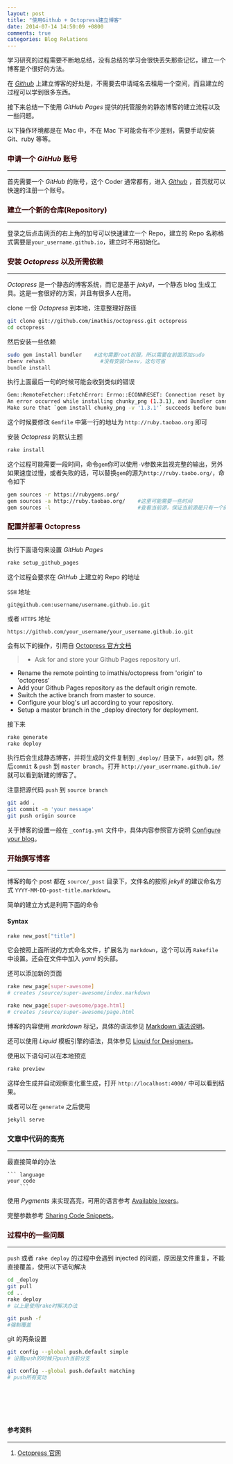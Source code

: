 ```yaml
---
layout: post
title: "使用Github + Octopress建立博客"
date: 2014-07-14 14:50:09 +0800
comments: true
categories: Blog Relations
---
```


学习研究的过程需要不断地总结，没有总结的学习会很快丢失那些记忆，建立一个博客是个很好的方法。

在 _[Github](http://github.com/)_ 上建立博客的好处是，不需要去申请域名去租用一个空间，而且建立的过程可以学到很多东西。

接下来总结一下使用 _GitHub Pages_ 提供的托管服务的静态博客的建立流程以及一些问题。

以下操作环境都是在 Mac 中，不在 Mac 下可能会有不少差别，需要手动安装 Git、ruby 等等。

<!-- more -->

### <font color="330000">申请一个 _GitHub_ 账号</font>

---

首先需要一个 _GitHub_ 的账号，这个 Coder 通常都有，进入 _[Github](http://github.com/)_ ，首页就可以快速的注册一个账号。

### <font color="330000">建立一个新的仓库(Repository)</font>

---

登录之后点击网页的右上角的加号可以快速建立一个 Repo，建立的 Repo 名称格式需要是`your_username.github.io`，建立时不用初始化。

### <font color="330000">安装 _Octopress_ 以及所需依赖</font>

---

_Octopress_ 是一个静态的博客系统，而它是基于 _jekyll_，一个静态 blog 生成工具。这是一套很好的方案，并且有很多人在用。

clone 一份 _Octopress_ 到本地，注意整理好路径

```bash
git clone git://github.com/imathis/octopress.git octopress
cd octopress
```

然后安装一些依赖

```bash
sudo gem install bundler    #这句需要root权限，所以需要在前面添加sudo
rbenv rehash	              #没有安装rbenv，这句可省
bundle install
```

执行上面最后一句的时候可能会收到类似的错误

```bash
Gem::RemoteFetcher::FetchError: Errno::ECONNRESET: Connection reset by peer - SSL_connect (https://rubygems.org/gems/chunky_png-1.3.1.gem)
An error occurred while installing chunky_png (1.3.1), and Bundler cannot continue.
Make sure that `gem install chunky_png -v '1.3.1'` succeeds before bundling.
```

这个时候要修改 `Gemfile` 中第一行的地址为 `http://ruby.taobao.org` 即可

安装 _Octopress_ 的默认主题

```bash
rake install
```

这个过程可能需要一段时间，命令`gem`你可以使用`-V`参数来监视完整的输出，另外如果速度过慢，或者失败的话，可以替换`gem`的源为`http://ruby.taobo.org/`，命令如下

```bash
gem sources -r https://rubygems.org/
gem sources -a http://ruby.taobao.org/    #这里可能需要一些时间
gem sources -l                            #查看当前源，保证当前源是只有一个的
```

### <font color="330000">配置并部署 Octopress</font>

---

执行下面语句来设置 _GitHub Pages_

```bash
rake setup_github_pages
```

这个过程会要求在 _GitHub_ 上建立的 Repo 的地址

`SSH` 地址

`git@github.com:username/username.github.io.git`

或者 `HTTPS` 地址

`https://github.com/your_username/your_username.github.io.git`

会有以下的操作，引用自 [Octopress 官方文档](http://octopress.org/docs/deploying/github/])

> - Ask for and store your Github Pages repository url.

- Rename the remote pointing to imathis/octopress from 'origin' to 'octopress'
- Add your Github Pages repository as the default origin remote.
- Switch the active branch from master to source.
- Configure your blog's url according to your repository.
- Setup a master branch in the \_deploy directory for deployment.

接下来

```bash
rake generate
rake deploy
```

执行后会生成静态博客，并将生成的文件复制到 `_deploy/` 目录下，`add`到 git，然后`commit` & `push` 到 `master branch`。打开 `http://your_userrname.github.io/` 就可以看到新建的博客了。

注意把源代码 `push` 到 `source branch`

```bash
git add .
git commit -m 'your message'
git push origin source
```

关于博客的设置一般在 `_config.yml` 文件中，具体内容参照官方说明 [Configure your blog](http://octopress.org/docs/configuring)。

### <font color="330000">开始撰写博客</font>

---

博客的每个 post 都在 `source/_post` 目录下，文件名的按照 _jekyll_ 的建议命名方式 `YYYY-MM-DD-post-title.markdown`。

简单的建立方式是利用下面的命令

#### Syntax

```bash
rake new_post["title"]
```

它会按照上面所说的方式命名文件，扩展名为 `markdown`，这个可以再 `Rakefile` 中设置。还会在文件中加入 _yaml_ 的头部。

还可以添加新的页面

```bash
rake new_page[super-awesome]
# creates /source/super-awesome/index.markdown

rake new_page[super-awesome/page.html]
# creates /source/super-awesome/page.html
```

博客的内容使用 _markdown_ 标记，具体的语法参见 [Markdown 语法说明](http://wowubuntu.com/markdown/)。

还可以使用 _Liquid_ 模板引擎的语法，具体参见 [Liquid for Designers](https://github.com/Shopify/liquid/wiki/Liquid-for-Designers)。

使用以下语句可以在本地预览

```bash
rake preview
```

这样会生成并自动观察变化重生成，打开 `http://localhost:4000/` 中可以看到结果。

或者可以在 `generate` 之后使用

```bash
jekyll serve
```

### <font colot="330000">文章中代码的高亮</font>

---

最直接简单的办法

````
``` language
your code
	```
````

使用 _Pygments_ 来实现高亮，可用的语言参考 [Available lexers](http://pygments.org/docs/lexers/)。

完整参数参考 [Sharing Code Snippets](http://octopress.org/docs/blogging/code/)。

### <font color="330000">过程中的一些问题</font>

---

`push` 或者 `rake deploy` 的过程中会遇到 injected 的问题，原因是文件重复，不能直接覆盖，使用以下语句解决

```bash
cd _deploy
git pull
cd ..
rake deploy
# 以上是使用rake时解决办法

git push -f
#强制覆盖
```

git 的两条设置

```bash
git config --global push.default simple
# 设置push的时候只push当前分支

git config --global push.default matching
# push所有变动
```

<br />
<br />
<br />
<br />

#### 参考资料

---

1. [Octopress 官网](http://octopress.org/)
